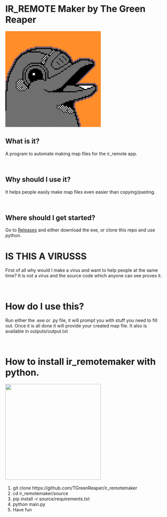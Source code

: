<h1> IR_REMOTE Maker by The Green Reaper</h1>

<img src="source/flipper.jpg" width="300px" height="300px">
<h2> What is it?</h2>
<p> A program to automate making map files for the ir_remote app.</p>
<br>
<h2> Why should I use it?</h2>
<p>It helps people easily make map files even easier than copying/pasting.</p>
<br>
<h2>Where should I get started?</h2>
<p> Go to <a href="https://github.com/TGreenReaper/ir_remotemaker/releases/tag/app">Releases</a> and either download the exe, or clone this repo and use python.</p>
<h1> IS THIS A VIRUSSS</h1>
<p> First of all why would I make a virus and want to help people at the same time? It is not a virus and the source code which anyone can see proves it.</p>
<br>
<h1> How do I use this?</h1>
<p> Run either the .exe or .py file, it will prompt you with stuff you need to fill out. Once it is all done it will provide your created map file. It also is available in outputs/output.txt</p>
<br>
<h1>How to install ir_remotemaker with python.</h1>
<img src="https://logos-download.com/wp-content/uploads/2016/10/Python_logo_icon.png" height="300px" width="300px">
<ol>
  <li> git clone https://github.com/TGreenReaper/ir_remotemaker </li>
  <li> cd ir_remotemaker/source</li>
  <li> pip install -r source/requirements.txt</li>
  <li>python main.py</li>
  <li> Have fun</li>
</ol>
